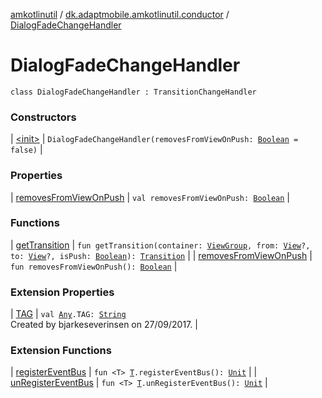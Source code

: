 [amkotlinutil](../../index.md) / [dk.adaptmobile.amkotlinutil.conductor](../index.md) / [DialogFadeChangeHandler](index.md)

# DialogFadeChangeHandler

`class DialogFadeChangeHandler : TransitionChangeHandler`

### Constructors

| [&lt;init&gt;](-init-.md) | `DialogFadeChangeHandler(removesFromViewOnPush: `[`Boolean`](https://kotlinlang.org/api/latest/jvm/stdlib/kotlin/-boolean/index.html)` = false)` |

### Properties

| [removesFromViewOnPush](removes-from-view-on-push.md) | `val removesFromViewOnPush: `[`Boolean`](https://kotlinlang.org/api/latest/jvm/stdlib/kotlin/-boolean/index.html) |

### Functions

| [getTransition](get-transition.md) | `fun getTransition(container: `[`ViewGroup`](https://developer.android.com/reference/android/view/ViewGroup.html)`, from: `[`View`](https://developer.android.com/reference/android/view/View.html)`?, to: `[`View`](https://developer.android.com/reference/android/view/View.html)`?, isPush: `[`Boolean`](https://kotlinlang.org/api/latest/jvm/stdlib/kotlin/-boolean/index.html)`): `[`Transition`](https://developer.android.com/reference/android/transition/Transition.html) |
| [removesFromViewOnPush](removes-from-view-on-push.md) | `fun removesFromViewOnPush(): `[`Boolean`](https://kotlinlang.org/api/latest/jvm/stdlib/kotlin/-boolean/index.html) |

### Extension Properties

| [TAG](../../dk.adaptmobile.amkotlinutil.extensions/kotlin.-any/-t-a-g.md) | `val `[`Any`](https://kotlinlang.org/api/latest/jvm/stdlib/kotlin/-any/index.html)`.TAG: `[`String`](https://kotlinlang.org/api/latest/jvm/stdlib/kotlin/-string/index.html)<br>Created by bjarkeseverinsen on 27/09/2017. |

### Extension Functions

| [registerEventBus](../../dk.adaptmobile.amkotlinutil.extensions/register-event-bus.md) | `fun <T> `[`T`](../../dk.adaptmobile.amkotlinutil.extensions/register-event-bus.md#T)`.registerEventBus(): `[`Unit`](https://kotlinlang.org/api/latest/jvm/stdlib/kotlin/-unit/index.html) |
| [unRegisterEventBus](../../dk.adaptmobile.amkotlinutil.extensions/un-register-event-bus.md) | `fun <T> `[`T`](../../dk.adaptmobile.amkotlinutil.extensions/un-register-event-bus.md#T)`.unRegisterEventBus(): `[`Unit`](https://kotlinlang.org/api/latest/jvm/stdlib/kotlin/-unit/index.html) |

